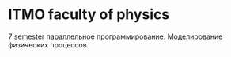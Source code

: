 # ITMO faculty of physics

7 semester
параллельное программирование.
Моделирование физических процессов.
